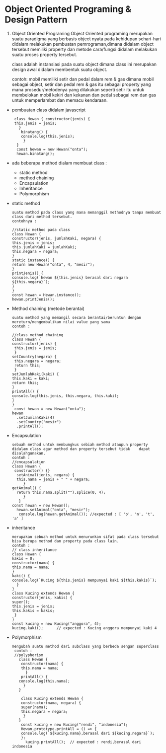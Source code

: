# Object Oriented Programing & Design Pattern


1. Object Oriented Programing
Object Oriented programing merupakan suatu paradigma yang berbasis object nyata pada kehidupan sehari-hari didalam melakukan pembuatan pemrograman,dimana didalam object tersebut memiliki property dan metode cara/fungsi didalam melakukan suatu proses property tersebut.

    class adalah instansiasi pada suatu object dimana class ini merupakan design awal didalam membentuk suatu object.

    contoh: mobil memiliki setir dan pedal  dalam rem & gas dimana mobil sebagai object, setir dan pedal rem & gas itu sebagai     property yang mana prosedur/metodenya yang dilakukan seperti setir itu untuk membelokan mobil kekiri dan kekanan dan pedal     sebagai rem dan gas untuk memperlambat dan memacu kendaraan.

- pembuatan class didalam javascript

       class Hewan { constructor(jenis) { 
       this.jenis = jenis;
         }
          binatang() {
          console.log(this.jenis);
           }
        }
        const hewan = new Hewan("onta");
        hewan.binatang();
        
- ada beberapa method dialam membuat class :
   * static method
   * method chaining
   * Encapsulation
   * Inheritance
   * Polymorphism
   
* static method
             
      suatu method pada class yang mana memanggil methodnya tanpa membuat class dari method tersebut.
      contohnya :
      
      //static method pada class
      class Hewan {
      constructor(jenis, jumlahKaki, negara) {
      this.jenis = jenis;
      this.jumlahKaki = jumlahKaki;
      this.negara = negara;
      }
      static instance() {
      return new Hewan("onta", 4, "mesir");
      }
      printJenis() {
      console.log(`hewan ${this.jenis} berasal dari negara ${this.negara}`);
      }
      }
      const hewan = Hewan.instance();
      hewan.printJenis();
      
* Method chaining (metode berantai)
 
      suatu method yang memangil secara berantai/beruntun dengan mereturn/mengembalikan nilai value yang sama
      contoh :
      
      //class method chaining
      class Hewan {
      constructor(jenis) {
       this.jenis = jenis;
       }
      setCountry(negara) {
       this.negara = negara;
       return this;
       }
      setJumlahKaki(kaki) {
      this.kaki = kaki;
      return this;
      }
      printAll() {
      console.log(this.jenis, this.negara, this.kaki);
      }
      }
       const hewan = new Hewan("onta");
      hewan
        .setJumlahKaki(4)
        .setCountry("mesir")
        .printAll();

* Encapsulation 
   
      sebuah method untuk membungkus sebiah method ataupun property didalam class agar method dan property tersebut tidak    dapat disalahgunakan. 
      contoh :
      //encapsulation
      class Hewan {
       constructor() {}
        setAnimal(jenis, negara) {
        this.nama = jenis + " " + negara;
           }
      getAnimal() {
        return this.nama.split("").splice(0, 4);
           }
         }
      const hewan = new Hewan();
        hewan.setAnimal("onta", "mesir");
         console.log(hewan.getAnimal()); //expected : [ 'o', 'n', 't', 'a' ]
      
 * inheritance 
 
       merupakan sebuah method untuk menurunkan sifat pada class tersebut bisa berupa method dan property pada class lain.
       contoh :
       // class inheritance
       class Hewan {
       kakis = 0;
       constructor(nama) {
       this.nama = nama;
       }
       kaki() {
       console.log(`Kucing ${this.jenis} mempunyai kaki ${this.kakis}`);
         }
       }
       class Kucing extends Hewan {
       constructor(jenis, kakis) {
       super();
       this.jenis = jenis;
       this.kakis = kakis;
        }
       }
       const kucing = new Kucing("anggora", 4);
       kucing.kaki();      // expected : Kucing anggora mempunyai kaki 4

* Polymorphism
  
      mengubah suatu method dari subclass yang berbeda sengan superclass
       contoh :
       //polyphorism
         class Hewan {
          constructor(nama) {
          this.nama = nama;
            }
          printAll() {
         console.log(this.nama);
           }
         }

          class Kucing extends Hewan {
          constructor(nama, negara) {
          super(nama);
          this.negara = negara;
           }
         }
          const kucing = new Kucing("rendi", "indonesia");
          Hewan.prototype.printAll = () => {
          console.log(`${kucing.nama},berasal dari ${kucing.negara}`);
          };
            kucing.printAll();  // expected : rendi,berasal dari indonesia

  
 
